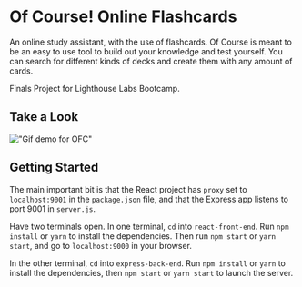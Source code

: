 # Of Course! Online Flashcards

An online study assistant, with the use of flashcards.  Of Course is meant to be an easy to use tool to build out your knowledge and test yourself.  You can search for different kinds of decks and create them with any amount of cards.  

Finals Project for Lighthouse Labs Bootcamp.

## Take a Look
!["Gif demo for OFC"](https://github.com/Rainskyriver/online-flashcards/blob/master/gif/OFC.gif)

## Getting Started

The main important bit is that the React project has `proxy` set to `localhost:9001` in the `package.json` file, and that the Express app listens to port 9001 in `server.js`.  

Have two terminals open.  In one terminal, `cd` into `react-front-end`. Run `npm install` or `yarn` to install the dependencies. Then run `npm start` or `yarn start`, and go to `localhost:9000` in your browser.

In the other terminal, `cd` into `express-back-end`. Run `npm install` or `yarn` to install the dependencies, then `npm start` or `yarn start` to launch the server.